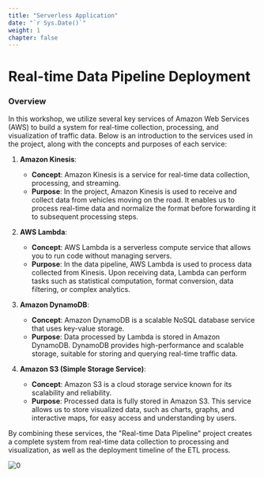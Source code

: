 ```yaml
---
title: "Serverless Application"
date: "`r Sys.Date()`"
weight: 1
chapter: false
---
```


# Real-time Data Pipeline Deployment

### Overview

In this workshop, we utilize several key services of Amazon Web Services (AWS) to build a system for real-time collection, processing, and visualization of traffic data. Below is an introduction to the services used in the project, along with the concepts and purposes of each service:

1. **Amazon Kinesis**:
   - **Concept**: Amazon Kinesis is a service for real-time data collection, processing, and streaming.
   - **Purpose**: In the project, Amazon Kinesis is used to receive and collect data from vehicles moving on the road. It enables us to process real-time data and normalize the format before forwarding it to subsequent processing steps.

2. **AWS Lambda**:
   - **Concept**: AWS Lambda is a serverless compute service that allows you to run code without managing servers.
   - **Purpose**: In the data pipeline, AWS Lambda is used to process data collected from Kinesis. Upon receiving data, Lambda can perform tasks such as statistical computation, format conversion, data filtering, or complex analytics.

3. **Amazon DynamoDB**:
   - **Concept**: Amazon DynamoDB is a scalable NoSQL database service that uses key-value storage.
   - **Purpose**: Data processed by Lambda is stored in Amazon DynamoDB. DynamoDB provides high-performance and scalable storage, suitable for storing and querying real-time traffic data.

4. **Amazon S3 (Simple Storage Service)**:
   - **Concept**: Amazon S3 is a cloud storage service known for its scalability and reliability.
   - **Purpose**: Processed data is fully stored in Amazon S3. This service allows us to store visualized data, such as charts, graphs, and interactive maps, for easy access and understanding by users.

By combining these services, the "Real-time Data Pipeline" project creates a complete system from real-time data collection to processing and visualization, as well as the deployment timeline of the ETL process.

![0](/images/demo4.png)
